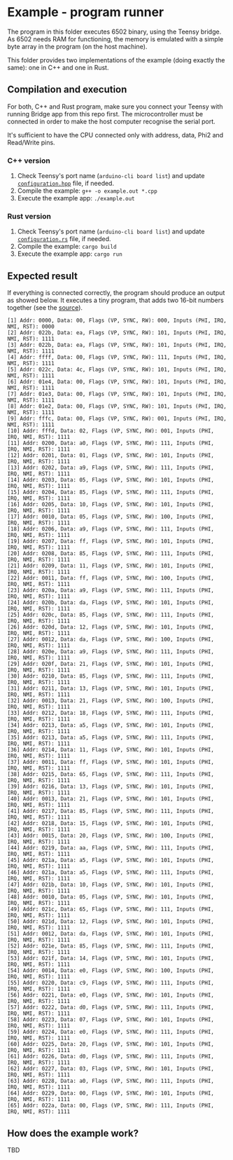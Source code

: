 # Example - program runner

The program in this folder executes 6502 binary, using the
Teensy bridge. As 6502 needs RAM for functioning, the memory
is emulated with a simple byte array in the program (on the host machine).

This folder provides two implementations of the example (doing exactly the same):
one in C++ and one in Rust.

## Compilation and execution

For both, C++ and Rust program, make sure you connect your Teensy with running Bridge
app from this repo first. The microcontroller must be connected in order to make the
host computer recognise the serial port.

It's sufficient to have the CPU connected only with address, data,
Phi2 and Read/Write pins.

### C++ version

1. Check Teensy's port name (`arduino-cli board list`)
   and update [`configuration.hpp`](cpp/configuration.hpp) file, if needed.
1. Compile the example: `g++ -o example.out *.cpp`
1. Execute the example app: `./example.out`

### Rust version

1. Check Teensy's port name (`arduino-cli board list`)
   and update [`configuration.rs`](rust/src/configuration.rs) file, if needed.
1. Compile the example: `cargo build`
1. Execute the example app: `cargo run`

## Expected result

If everything is connected correctly, the program should produce
an output as showed below. It executes a tiny program, that adds two
16-bit numbers together (see the [source](./test.asm)).

```text
[1] Addr: 0000, Data: 00, Flags (VP, SYNC, RW): 000, Inputs (PHI, IRQ, NMI, RST): 0000
[2] Addr: 022b, Data: ea, Flags (VP, SYNC, RW): 101, Inputs (PHI, IRQ, NMI, RST): 1111
[3] Addr: 022b, Data: ea, Flags (VP, SYNC, RW): 101, Inputs (PHI, IRQ, NMI, RST): 1111
[4] Addr: ffff, Data: 00, Flags (VP, SYNC, RW): 111, Inputs (PHI, IRQ, NMI, RST): 1111
[5] Addr: 022c, Data: 4c, Flags (VP, SYNC, RW): 101, Inputs (PHI, IRQ, NMI, RST): 1111
[6] Addr: 01e4, Data: 00, Flags (VP, SYNC, RW): 101, Inputs (PHI, IRQ, NMI, RST): 1111
[7] Addr: 01e3, Data: 00, Flags (VP, SYNC, RW): 101, Inputs (PHI, IRQ, NMI, RST): 1111
[8] Addr: 01e2, Data: 00, Flags (VP, SYNC, RW): 101, Inputs (PHI, IRQ, NMI, RST): 1111
[9] Addr: fffc, Data: 00, Flags (VP, SYNC, RW): 001, Inputs (PHI, IRQ, NMI, RST): 1111
[10] Addr: fffd, Data: 02, Flags (VP, SYNC, RW): 001, Inputs (PHI, IRQ, NMI, RST): 1111
[11] Addr: 0200, Data: a0, Flags (VP, SYNC, RW): 111, Inputs (PHI, IRQ, NMI, RST): 1111
[12] Addr: 0201, Data: 01, Flags (VP, SYNC, RW): 101, Inputs (PHI, IRQ, NMI, RST): 1111
[13] Addr: 0202, Data: a9, Flags (VP, SYNC, RW): 111, Inputs (PHI, IRQ, NMI, RST): 1111
[14] Addr: 0203, Data: 05, Flags (VP, SYNC, RW): 101, Inputs (PHI, IRQ, NMI, RST): 1111
[15] Addr: 0204, Data: 85, Flags (VP, SYNC, RW): 111, Inputs (PHI, IRQ, NMI, RST): 1111
[16] Addr: 0205, Data: 10, Flags (VP, SYNC, RW): 101, Inputs (PHI, IRQ, NMI, RST): 1111
[17] Addr: 0010, Data: 05, Flags (VP, SYNC, RW): 100, Inputs (PHI, IRQ, NMI, RST): 1111
[18] Addr: 0206, Data: a9, Flags (VP, SYNC, RW): 111, Inputs (PHI, IRQ, NMI, RST): 1111
[19] Addr: 0207, Data: ff, Flags (VP, SYNC, RW): 101, Inputs (PHI, IRQ, NMI, RST): 1111
[20] Addr: 0208, Data: 85, Flags (VP, SYNC, RW): 111, Inputs (PHI, IRQ, NMI, RST): 1111
[21] Addr: 0209, Data: 11, Flags (VP, SYNC, RW): 101, Inputs (PHI, IRQ, NMI, RST): 1111
[22] Addr: 0011, Data: ff, Flags (VP, SYNC, RW): 100, Inputs (PHI, IRQ, NMI, RST): 1111
[23] Addr: 020a, Data: a9, Flags (VP, SYNC, RW): 111, Inputs (PHI, IRQ, NMI, RST): 1111
[24] Addr: 020b, Data: da, Flags (VP, SYNC, RW): 101, Inputs (PHI, IRQ, NMI, RST): 1111
[25] Addr: 020c, Data: 85, Flags (VP, SYNC, RW): 111, Inputs (PHI, IRQ, NMI, RST): 1111
[26] Addr: 020d, Data: 12, Flags (VP, SYNC, RW): 101, Inputs (PHI, IRQ, NMI, RST): 1111
[27] Addr: 0012, Data: da, Flags (VP, SYNC, RW): 100, Inputs (PHI, IRQ, NMI, RST): 1111
[28] Addr: 020e, Data: a9, Flags (VP, SYNC, RW): 111, Inputs (PHI, IRQ, NMI, RST): 1111
[29] Addr: 020f, Data: 21, Flags (VP, SYNC, RW): 101, Inputs (PHI, IRQ, NMI, RST): 1111
[30] Addr: 0210, Data: 85, Flags (VP, SYNC, RW): 111, Inputs (PHI, IRQ, NMI, RST): 1111
[31] Addr: 0211, Data: 13, Flags (VP, SYNC, RW): 101, Inputs (PHI, IRQ, NMI, RST): 1111
[32] Addr: 0013, Data: 21, Flags (VP, SYNC, RW): 100, Inputs (PHI, IRQ, NMI, RST): 1111
[33] Addr: 0212, Data: 18, Flags (VP, SYNC, RW): 111, Inputs (PHI, IRQ, NMI, RST): 1111
[34] Addr: 0213, Data: a5, Flags (VP, SYNC, RW): 101, Inputs (PHI, IRQ, NMI, RST): 1111
[35] Addr: 0213, Data: a5, Flags (VP, SYNC, RW): 111, Inputs (PHI, IRQ, NMI, RST): 1111
[36] Addr: 0214, Data: 11, Flags (VP, SYNC, RW): 101, Inputs (PHI, IRQ, NMI, RST): 1111
[37] Addr: 0011, Data: ff, Flags (VP, SYNC, RW): 101, Inputs (PHI, IRQ, NMI, RST): 1111
[38] Addr: 0215, Data: 65, Flags (VP, SYNC, RW): 111, Inputs (PHI, IRQ, NMI, RST): 1111
[39] Addr: 0216, Data: 13, Flags (VP, SYNC, RW): 101, Inputs (PHI, IRQ, NMI, RST): 1111
[40] Addr: 0013, Data: 21, Flags (VP, SYNC, RW): 101, Inputs (PHI, IRQ, NMI, RST): 1111
[41] Addr: 0217, Data: 85, Flags (VP, SYNC, RW): 111, Inputs (PHI, IRQ, NMI, RST): 1111
[42] Addr: 0218, Data: 15, Flags (VP, SYNC, RW): 101, Inputs (PHI, IRQ, NMI, RST): 1111
[43] Addr: 0015, Data: 20, Flags (VP, SYNC, RW): 100, Inputs (PHI, IRQ, NMI, RST): 1111
[44] Addr: 0219, Data: aa, Flags (VP, SYNC, RW): 111, Inputs (PHI, IRQ, NMI, RST): 1111
[45] Addr: 021a, Data: a5, Flags (VP, SYNC, RW): 101, Inputs (PHI, IRQ, NMI, RST): 1111
[46] Addr: 021a, Data: a5, Flags (VP, SYNC, RW): 111, Inputs (PHI, IRQ, NMI, RST): 1111
[47] Addr: 021b, Data: 10, Flags (VP, SYNC, RW): 101, Inputs (PHI, IRQ, NMI, RST): 1111
[48] Addr: 0010, Data: 05, Flags (VP, SYNC, RW): 101, Inputs (PHI, IRQ, NMI, RST): 1111
[49] Addr: 021c, Data: 65, Flags (VP, SYNC, RW): 111, Inputs (PHI, IRQ, NMI, RST): 1111
[50] Addr: 021d, Data: 12, Flags (VP, SYNC, RW): 101, Inputs (PHI, IRQ, NMI, RST): 1111
[51] Addr: 0012, Data: da, Flags (VP, SYNC, RW): 101, Inputs (PHI, IRQ, NMI, RST): 1111
[52] Addr: 021e, Data: 85, Flags (VP, SYNC, RW): 111, Inputs (PHI, IRQ, NMI, RST): 1111
[53] Addr: 021f, Data: 14, Flags (VP, SYNC, RW): 101, Inputs (PHI, IRQ, NMI, RST): 1111
[54] Addr: 0014, Data: e0, Flags (VP, SYNC, RW): 100, Inputs (PHI, IRQ, NMI, RST): 1111
[55] Addr: 0220, Data: c9, Flags (VP, SYNC, RW): 111, Inputs (PHI, IRQ, NMI, RST): 1111
[56] Addr: 0221, Data: e0, Flags (VP, SYNC, RW): 101, Inputs (PHI, IRQ, NMI, RST): 1111
[57] Addr: 0222, Data: d0, Flags (VP, SYNC, RW): 111, Inputs (PHI, IRQ, NMI, RST): 1111
[58] Addr: 0223, Data: 07, Flags (VP, SYNC, RW): 101, Inputs (PHI, IRQ, NMI, RST): 1111
[59] Addr: 0224, Data: e0, Flags (VP, SYNC, RW): 111, Inputs (PHI, IRQ, NMI, RST): 1111
[60] Addr: 0225, Data: 20, Flags (VP, SYNC, RW): 101, Inputs (PHI, IRQ, NMI, RST): 1111
[61] Addr: 0226, Data: d0, Flags (VP, SYNC, RW): 111, Inputs (PHI, IRQ, NMI, RST): 1111
[62] Addr: 0227, Data: 03, Flags (VP, SYNC, RW): 101, Inputs (PHI, IRQ, NMI, RST): 1111
[63] Addr: 0228, Data: a0, Flags (VP, SYNC, RW): 111, Inputs (PHI, IRQ, NMI, RST): 1111
[64] Addr: 0229, Data: 00, Flags (VP, SYNC, RW): 101, Inputs (PHI, IRQ, NMI, RST): 1111
[65] Addr: 022a, Data: 00, Flags (VP, SYNC, RW): 111, Inputs (PHI, IRQ, NMI, RST): 1111
```

## How does the example work?
TBD
